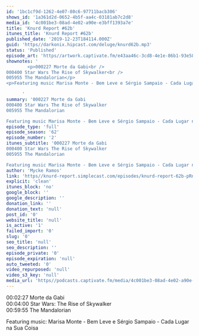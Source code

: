 ```yaml
---
id: '1bc1cf9d-1262-4e07-80c6-97711bacb306'
shows_id: '1a361d2d-0652-4b5f-aa4c-03181ab7c2d8'
media_id: '4c001be3-08ad-4e02-a90e-e3bff1393a7e'
title: 'Knurd Report #62b'
itunes_title: 'Knurd Report #62b'
published_date: '2019-12-23T184114.000Z'
guid: 'https//darkonix.hipcast.com/deluge/knurd62b.mp3'
status: 'Published'
episode_art: 'https//artwork.captivate.fm/e43aa46c-3cd8-4e1e-86b1-93e5863c4080/1000-itunes-1582315387.jpg'
shownotes: '
        <p>000227 Morte da Gabi<br />
000400 Star Wars The Rise of Skywalker<br />
005955 The Mandalorian</p>
<p>Featuring music Marisa Monte - Bem Leve e Sérgio Sampaio - Cada Lugar na Sua Coisa</p>

      '
summary: '000227 Morte da Gabi
000400 Star Wars The Rise of Skywalker
005955 The Mandalorian

Featuring music Marisa Monte - Bem Leve e Sérgio Sampaio - Cada Lugar na Sua Coisa'
episode_type: 'full'
episode_season: '62'
episode_number: '2'
itunes_subtitle: '000227 Morte da Gabi
000400 Star Wars The Rise of Skywalker
005955 The Mandalorian

Featuring music Marisa Monte - Bem Leve e Sérgio Sampaio - Cada Lugar na Sua Coisa'
author: 'Mycke Ramos'
link: 'https//knurd-report.simplecast.com/episodes/knurd-report-62b-pRnVDXCR'
explicit: 'clean'
itunes_block: 'no'
google_block: ''
google_description: ''
donation_link: ''
donation_text: 'null'
post_id: '0'
website_title: 'null'
is_active: '1'
failed_import: '0'
slug: '0'
seo_title: 'null'
seo_description: ''
episode_private: '0'
episode_expiration: 'null'
auto_tweeted: '0'
video_repurposed: 'null'
video_s3_key: 'null'
media_url: 'https//podcasts.captivate.fm/media/4c001be3-08ad-4e02-a90e-e3bff1393a7e/knurd62b_tc.mp3'
---
```

00:02:27 Morte da Gabi  
00:04:00 Star Wars: The Rise of Skywalker  
00:59:55 The Mandalorian

Featuring music: Marisa Monte - Bem Leve e Sérgio Sampaio - Cada Lugar na Sua Coisa